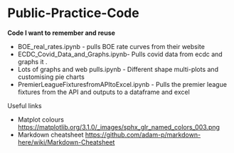 # Public-Practice-Code <br>
**Code I want to remember and reuse**

* BOE_real_rates.ipynb - pulls BOE rate curves from their website
* ECDC_Covid_Data_and_Graphs.ipynb- Pulls covid data from ecdc and graphs it . 
* Lots of graphs and web pulls.ipynb - Different shape multi-plots and customising pie charts
* PremierLeagueFixturesfromAPItoExcel.ipynb - Pulls the premier league fixtures from the API and outputs to a dataframe and excel

Useful links <br>
* Matplot colours https://matplotlib.org/3.1.0/_images/sphx_glr_named_colors_003.png
* Markdown cheatsheet https://github.com/adam-p/markdown-here/wiki/Markdown-Cheatsheet
